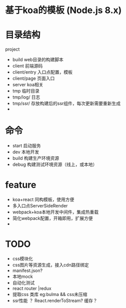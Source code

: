 

# 基于koa的模板 (Node.js 8.x)


# 目录结构

project

* build web目录的构建脚本
* client 前端源码
* client/entry 入口点配置，模板
* client/page 页面入口
* server koa相关
* tmp 临时目录
* tmp/log/ 日志
* tmp/ssr/ 存放构建后的ssr组件，每次更新需要重新生成
* 

# 命令

* start 启动服务
* dev 本地开发
* build 构建生产环境资源
* debug 构建测试环境资源（线上，或本地）

# feature

* koa+react 同构模板，使用方便
* 多入口点ServerSideRender
* webpack+koa本地开发中间件，集成热重载
* 简化webpack配置，开箱即用，扩展方便
* 


# TODO

* css模块化
* css图片等资源生成，接入cdn路径绑定
* manifest.json?
* 本地mock
* 自动化测试
* react router |redux
* 提取css 类库 eg:bulma && css未压缩
* ssr性能 ？ React.renderToStream? 缓存？



